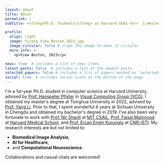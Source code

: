 ```yaml
---
layout: about
title: About
permalink: /
subtitle: <strong>Ph.D. Student</strong> at Harvard SEAS <br>  1 Western Ave, Boston, MA 02163, USA

profile:
  align: right
  image: Yicong_View_Boston_2023.jpg
  image_circular: false # crops the image to make it circular
  more_info: >
    <p>View Boston, 2023</p>

news: true  # includes a list of news items
latest_posts: false  # includes a list of the newest posts
selected_papers: false # includes a list of papers marked as "selected={true}"
social: true  # includes social icons at the bottom of the page
---
```


I'm a 1st-year Ph.D. student in computer science at Harvard University, advised by [Prof. Hanspeter Pfister](https://scholar.google.com/citations?user=VWX-GMAAAAAJ&hl=en) in [Visual Computing Group (VCG)](https://vcg.seas.harvard.edu/). I obtained my master's degree at Tsinghua University in 2022, advised by [Prof. Yang Li](http://yangli-feasibility.com/home/). Prior to that, I spent wonderful 4 years at Sichuan University in Chengdu and obtained my bachelor's degree in 2019. I've also been very fortunate to work with [Prof. Nir Shavit](https://people.csail.mit.edu/shanir/) at [MIT CSAIL](https://www.csail.mit.edu/), [Prof. Faisal Mahmood](https://faisal.ai/) at [Harvard Medical School](https://hms.harvard.edu/), and [Prof. Ercan Engin Kuruoglu](https://scholar.google.com/citations?user=To7e1toAAAAJ&hl=en&oi=ao) at [CNR-ISTI](https://www.isti.cnr.it/en/). My research interests are but not limited to:
* **Biomedical Image Analysis**,
* **AI for Healthcare**,
* and **Computational Neuroscience**.

Collaborations and casual chats are welcomed!